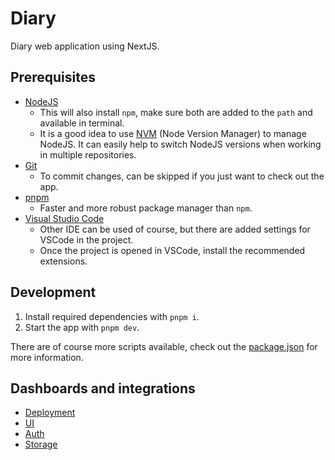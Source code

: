 # Diary

Diary web application using NextJS.

## Prerequisites

- [NodeJS](https://nodejs.org/)
  - This will also install `npm`, make sure both are added to the `path` and available in terminal.
  - It is a good idea to use [NVM](https://github.com/nvm-sh/nvm) (Node Version Manager) to manage NodeJS. It can easily help to switch NodeJS versions when working in multiple repositories.
- [Git](https://git-scm.com/)
  - To commit changes, can be skipped if you just want to check out the app.
- [pnpm](https://pnpm.io/installation)
  - Faster and more robust package manager than `npm`.
- [Visual Studio Code](https://code.visualstudio.com/)
  - Other IDE can be used of course, but there are added settings for VSCode in the project.
  - Once the project is opened in VSCode, install the recommended extensions.

## Development

1. Install required dependencies with `pnpm i`.
2. Start the app with `pnpm dev`.

There are of course more scripts available, check out the [package.json](./package.json) for more information.

## Dashboards and integrations

- [Deployment](https://vercel.com/barnabas-lesti-projects/diary)
- [UI](https://mui.com/material-ui/getting-started/)
- [Auth](https://dashboard.clerk.com/apps/app_2nlQdHFozTPERS7XLm97usZlOj6/instances/ins_2nlQdK753qKgacGBlvcKYc4kp3c)
- [Storage](https://cloud.mongodb.com/v2/6717b26e897b77774c07d672)
